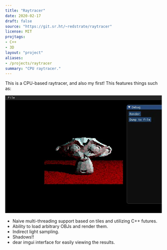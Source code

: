 ```yaml
---
title: "Raytracer"
date: 2020-02-17
draft: false
source: "https://git.sr.ht/~redstrate/raytracer"
license: MIT
projtags:
- C++
- 3D
layout: "project"
aliases:
- /projects/raytracer
summary: "CPU raytracer."
---
```


This is a CPU-based raytracer, and also my first! This features things such as:

![Screenshot of a raytraced Suzanne](output.webp)

* Naive multi-threading support based on tiles and utilizing C++ futures.
* Ability to load arbitrary OBJs and render them.
* Indirect light sampling.
* Shadows!!
* dear imgui interface for easily viewing the results.
